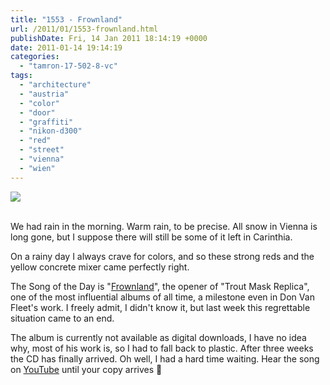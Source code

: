 ```yaml
---
title: "1553 - Frownland"
url: /2011/01/1553-frownland.html
publishDate: Fri, 14 Jan 2011 18:14:19 +0000
date: 2011-01-14 19:14:19
categories: 
  - "tamron-17-502-8-vc"
tags: 
  - "architecture"
  - "austria"
  - "color"
  - "door"
  - "graffiti"
  - "nikon-d300"
  - "red"
  - "street"
  - "vienna"
  - "wien"
---
```

<div class="container">
<div class="center"><a target="_blank" href="https://d25zfm9zpd7gm5.cloudfront.net/1200x1200/2011/20110114_084211_ps.jpg"><img src="https://d25zfm9zpd7gm5.cloudfront.net/0600x0600/2011/20110114_084211_ps.jpg" /></a></div>
</div>
<br />

We had rain in the morning. Warm rain, to be precise. All snow in Vienna is long gone, but I suppose there will still be some of it left in Carinthia.

<a target="_blank" href="https://d25zfm9zpd7gm5.cloudfront.net/1200x1200/2011/20110114_084134_ps.jpg"><img style="margin: 0pt 0px 0pt 10px; float: right;" src="https://d25zfm9zpd7gm5.cloudfront.net/0150x0150/2011/20110114_084134_ps.jpg" alt="" border="0" /></a> On a rainy day I always crave for colors, and so these strong reds and the yellow concrete mixer came perfectly right.

 The Song of the Day is "<a target="_blank" href="http://www.lyricsmode.com/lyrics/c/captain_beefheart/frownland.html">Frownland</a>", the opener of "Trout Mask Replica", one of the most influential albums of all time, a milestone even in Don Van Fleet's work. I freely admit, I didn't know it, but last week this regrettable situation came to an end. 

The album is currently not available as digital downloads, I have no idea why, most of his work is, so I had to fall back to plastic. After three weeks the CD has finally arrived. Oh well, I had a hard time waiting. Hear the song on <a target="_blank" href="http://www.youtube.com/watch?v=kme3Y1RpmUg">YouTube</a> until your copy arrives 🙂

